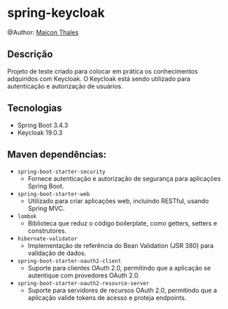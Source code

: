 # spring-keycloak

@Author: [Maicon Thales](https://www.linkedin.com/in/maicon-thales-555996110/)

## Descrição
Projeto de teste criado para colocar em prática os conhecimentos adquiridos com Keycloak. O Keycloak está sendo utilizado para autenticação e autorização de usuários.

## Tecnologias
- Spring Boot 3.4.3
- Keycloak 19.0.3

## Maven dependências:
- `spring-boot-starter-security`
    - Fornece autenticação e autorização de segurança para aplicações Spring Boot.
- `spring-boot-starter-web`
    - Utilizado para criar aplicações web, incluindo RESTful, usando Spring MVC.
- `lombok`
    - Biblioteca que reduz o código boilerplate, como getters, setters e construtores.
- `hibernate-validator`
    - Implementação de referência do Bean Validation (JSR 380) para validação de dados.
- `spring-boot-starter-oauth2-client`
    - Suporte para clientes OAuth 2.0, permitindo que a aplicação se autentique com provedores OAuth 2.0.
- `spring-boot-starter-oauth2-resource-server`
    - Suporte para servidores de recursos OAuth 2.0, permitindo que a aplicação valide tokens de acesso e proteja endpoints.